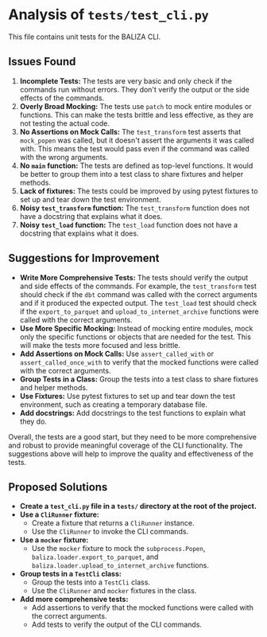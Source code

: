 # Analysis of `tests/test_cli.py`

This file contains unit tests for the BALIZA CLI.

## Issues Found

1.  **Incomplete Tests:** The tests are very basic and only check if the commands run without errors. They don't verify the output or the side effects of the commands.
2.  **Overly Broad Mocking:** The tests use `patch` to mock entire modules or functions. This can make the tests brittle and less effective, as they are not testing the actual code.
3.  **No Assertions on Mock Calls:** The `test_transform` test asserts that `mock_popen` was called, but it doesn't assert the arguments it was called with. This means the test would pass even if the command was called with the wrong arguments.
4.  **No `main` function:** The tests are defined as top-level functions. It would be better to group them into a test class to share fixtures and helper methods.
5.  **Lack of fixtures:** The tests could be improved by using pytest fixtures to set up and tear down the test environment.
6.  **Noisy `test_transform` function:** The `test_transform` function does not have a docstring that explains what it does.
7.  **Noisy `test_load` function:** The `test_load` function does not have a docstring that explains what it does.

## Suggestions for Improvement

*   **Write More Comprehensive Tests:** The tests should verify the output and side effects of the commands. For example, the `test_transform` test should check if the `dbt` command was called with the correct arguments and if it produced the expected output. The `test_load` test should check if the `export_to_parquet` and `upload_to_internet_archive` functions were called with the correct arguments.
*   **Use More Specific Mocking:** Instead of mocking entire modules, mock only the specific functions or objects that are needed for the test. This will make the tests more focused and less brittle.
*   **Add Assertions on Mock Calls:** Use `assert_called_with` or `assert_called_once_with` to verify that the mocked functions were called with the correct arguments.
*   **Group Tests in a Class:** Group the tests into a test class to share fixtures and helper methods.
*   **Use Fixtures:** Use pytest fixtures to set up and tear down the test environment, such as creating a temporary database file.
*   **Add docstrings:** Add docstrings to the test functions to explain what they do.

Overall, the tests are a good start, but they need to be more comprehensive and robust to provide meaningful coverage of the CLI functionality. The suggestions above will help to improve the quality and effectiveness of the tests.

## Proposed Solutions

*   **Create a `test_cli.py` file in a `tests/` directory at the root of the project.**
*   **Use a `CliRunner` fixture:**
    *   Create a fixture that returns a `CliRunner` instance.
    *   Use the `CliRunner` to invoke the CLI commands.
*   **Use a `mocker` fixture:**
    *   Use the `mocker` fixture to mock the `subprocess.Popen`, `baliza.loader.export_to_parquet`, and `baliza.loader.upload_to_internet_archive` functions.
*   **Group tests in a `TestCli` class:**
    *   Group the tests into a `TestCli` class.
    *   Use the `CliRunner` and `mocker` fixtures in the class.
*   **Add more comprehensive tests:**
    *   Add assertions to verify that the mocked functions were called with the correct arguments.
    *   Add tests to verify the output of the CLI commands.
